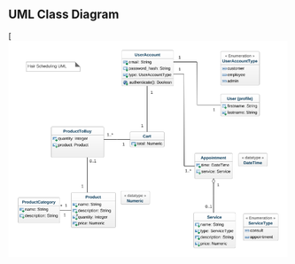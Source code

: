 ## UML Class Diagram
[![uml.png](https://github.com/ics499-capstone/hair-service-scheduler/blob/master/docs/class-diagram/uml.png)

